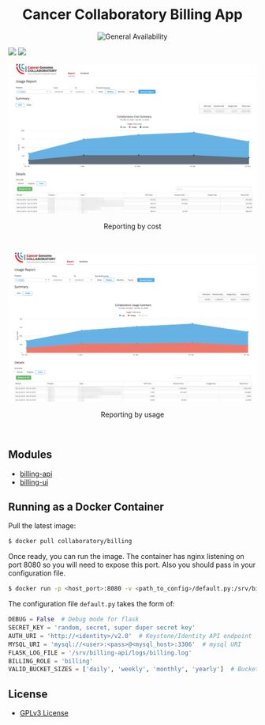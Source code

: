 <h1 align="center">Cancer Collaboratory Billing App</h1>

<p align="center"><img alt="General Availability" title="General Availability" src="http://www.overture.bio/img/progress-horizontal-GA.svg" width="320" /></p>

[![](https://images.microbadger.com/badges/image/collaboratory/billing.svg)](https://microbadger.com/images/collaboratory/billing "Get your own image badge on microbadger.com")
[![](https://images.microbadger.com/badges/version/collaboratory/billing:1.0.0.svg)](https://microbadger.com/images/collaboratory/billing:1.0.0 "Get your own version badge on microbadger.com")  

<p align="center">
    <img alt="arch" title="Reporting by cost" src="/docs/billing_cost.png">
</p>
<p align="center">
  Reporting by cost
</p>  
<br>
<p align="center">
    <img alt="arch" title="Reporting by usage" src="/docs/billing_usage.png">
</p>
<p align="center">
  Reporting by usage
</p>    
<br>

## Modules
* [billing-api](billing-api/README.md)
* [billing-ui](billing-ui/README.md)



## Running as a Docker Container
Pull the latest image:
```bash
$ docker pull collaboratory/billing
```

Once ready, you can run the image. The container has nginx listening on port 8080 so you will need to expose this port. Also you should pass in your configuration file. 

```bash
$ docker run -p <host_port>:8080 -v <path_to_config>/default.py:/srv/billing-api/billing/config/default.py collaboratory/billing 
```

The configuration file `default.py` takes the form of:
```python
DEBUG = False  # Debug mode for flask
SECRET_KEY = 'random, secret, super duper secret key'
AUTH_URI = 'http://<identity>/v2.0'  # Keystone/Identity API endpoint
MYSQL_URI = 'mysql://<user>:<pass>@<mysql_host>:3306'  # mysql URI
FLASK_LOG_FILE = '/srv/billing-api/logs/billing.log'
BILLING_ROLE = 'billing'
VALID_BUCKET_SIZES = ['daily', 'weekly', 'monthly', 'yearly']  # Bucketing options for query.
```

## License
* [GPLv3 License](LICENSE.md)
